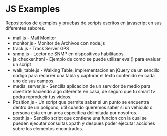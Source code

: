# JS Examples

Repositorios de ejemplos y pruebas de scripts escritos en javascript en sus diferentes sabores.


* mail.js    - Mail Monitor
* monitor.js - Monitor de Archivos con node.js
* track.js   - Track Server GPS
* snmp.js    - Lector de SNMP en dispositivos habilitados. 
* js_checker.html - Ejemplo de como se puede utilizar eval() para evaluar un script 
* walk_table.js - Walking Table, implementacion en jQuery de un sencillo codigo para recorrer una tabla y capturar el texto contenido en cada uno de sus campos.
* media_server.js - Sencilla aplicacion de un servidor de medio para divertirte haciendo algo diferente en casa,
de seguro que tu smart tv podra reproducir tus videos.
* Position.js - Un script que permite saber si un punto se encuentra dentro de un poligono, util cuando queremos 
saber si un vehiculo o persona esta en un area especifica delimitada por nosotros.
* xpath.js - Sencillo script que contiene una funcion con la cual se pueden ejecutar consultas xpath y despues poder ejecutar acciones sobre los elementos encontrados.

